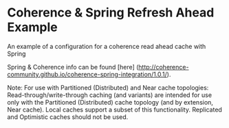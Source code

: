 # Coherence & Spring Refresh Ahead Example
An example of a configuration for a coherence read ahead cache with Spring

Spring & Coherence info can be found [here] (http://coherence-community.github.io/coherence-spring-integration/1.0.1/). 

Note: 
For use with Partitioned (Distributed) and Near cache topologies: Read-through/write-through caching (and variants) are intended for use only with the Partitioned (Distributed) cache topology (and by extension, Near cache). Local caches support a subset of this functionality. Replicated and Optimistic caches should not be used.
